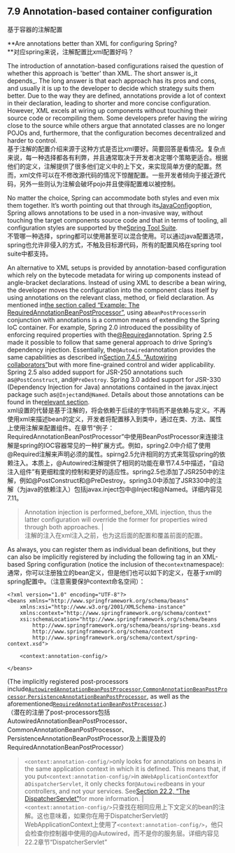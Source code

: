 ## 7.9 Annotation-based container configuration

基于容器的注解配置

**Are annotations better than XML for configuring Spring?  
**对应spring来说，注解配置比xml配置好吗？

The introduction of annotation-based configurations raised the question of whether this approach is 'better' than XML. The short answer is_it depends_. The long answer is that each approach has its pros and cons, and usually it is up to the developer to decide which strategy suits them better. Due to the way they are defined, annotations provide a lot of context in their declaration, leading to shorter and more concise configuration. However, XML excels at wiring up components without touching their source code or recompiling them. Some developers prefer having the wiring close to the source while others argue that annotated classes are no longer POJOs and, furthermore, that the configuration becomes decentralized and harder to control.  
基于注解的配置介绍来源于这种方式是否比xml要好。简要回答是看情况。复杂点来说，每一种选择都各有利弊，并且通常取决于开发者决定哪个策略更适合。根据他们的定义，注解提供了很多他们定义中的上下文，来实现简单方便的配置。然而，xml文件可以在不修改源代码的情况下惊醒配置。一些开发者倾向于接近源代码，另外一些则认为注解会破坏pojo并且使得配置难以被控制。

No matter the choice, Spring can accommodate both styles and even mix them together. It’s worth pointing out that through its[JavaConfig](https://docs.spring.io/spring/docs/current/spring-framework-reference/htmlsingle/#beans-java)option, Spring allows annotations to be used in a non-invasive way, without touching the target components source code and that in terms of tooling, all configuration styles are supported by the[Spring Tool Suite](https://spring.io/tools/sts).  
不管哪一种选择，spring都可以使用甚至可以混合使用。可以通过java配置选项，spring也允许非侵入的方式，不触及目标源代码，所有的配置风格在spring tool suite中都支持。

An alternative to XML setups is provided by annotation-based configuration which rely on the bytecode metadata for wiring up components instead of angle-bracket declarations. Instead of using XML to describe a bean wiring, the developer moves the configuration into the component class itself by using annotations on the relevant class, method, or field declaration. As mentioned in[the section called “Example: The RequiredAnnotationBeanPostProcessor”](https://docs.spring.io/spring/docs/current/spring-framework-reference/htmlsingle/#beans-factory-extension-bpp-examples-rabpp), using a`BeanPostProcessor`in conjunction with annotations is a common means of extending the Spring IoC container. For example, Spring 2.0 introduced the possibility of enforcing required properties with the[@Required](https://docs.spring.io/spring/docs/current/spring-framework-reference/htmlsingle/#beans-required-annotation)annotation. Spring 2.5 made it possible to follow that same general approach to drive Spring’s dependency injection. Essentially, the`@Autowired`annotation provides the same capabilities as described in[Section 7.4.5, “Autowiring collaborators”](https://docs.spring.io/spring/docs/current/spring-framework-reference/htmlsingle/#beans-factory-autowire)but with more fine-grained control and wider applicability. Spring 2.5 also added support for JSR-250 annotations such as`@PostConstruct`, and`@PreDestroy`. Spring 3.0 added support for JSR-330 \(Dependency Injection for Java\) annotations contained in the javax.inject package such as`@Inject`and`@Named`. Details about those annotations can be found in the[relevant section](https://docs.spring.io/spring/docs/current/spring-framework-reference/htmlsingle/#beans-standard-annotations).  
xml设置的代替是基于注解的，将会依赖于后续的字节码而不是依赖与定义。不再使用xml来描述bean的定义，开发者将配置移入到类中，通过在类、方法、属性上使用注解来配置组件。在章节“例子：RequiredAnnotationBeanPostProcessor”中使用BeanPostProcessor来连接注解是spring的IOC容器常见的一种扩展方式。例如，spring2.0中介绍了使用@Required注解来声明必须的属性。spirng2.5允许相同的方式来驾驭spring的依赖注入。本质上，@Autowired注解提供了相同的功能在章节7.4.5中描述，“自动注入组件”有更细粒度的控制和更好的适应性。spring2.5也添加了JSR250中的注解，例如@PostConstruct和@PreDestroy。spring3.0中添加了JSR330中的注解（为java的依赖注入）包括javax.inject包中@Inject和@Named。详细内容见7.11。

> Annotation injection is performed\_before\_XML injection, thus the latter configuration will override the former for properties wired through both approaches. \|  
> 注解的注入在xml注入之前，也为这后面的配置和覆盖前面的配置。

As always, you can register them as individual bean definitions, but they can also be implicitly registered by including the following tag in an XML-based Spring configuration \(notice the inclusion of the`context`namespace\):  
通常，你可以注册独立的bean定义，但是他们也可以如下的定义，在基于xml的spring配置中。（注意需要保护context命名空间）：

```
<?xml version="1.0" encoding="UTF-8"?>
<beans xmlns="http://www.springframework.org/schema/beans"
    xmlns:xsi="http://www.w3.org/2001/XMLSchema-instance"
    xmlns:context="http://www.springframework.org/schema/context"
    xsi:schemaLocation="http://www.springframework.org/schema/beans
        http://www.springframework.org/schema/beans/spring-beans.xsd
        http://www.springframework.org/schema/context
        http://www.springframework.org/schema/context/spring-context.xsd">

    <context:annotation-config/>

</beans>
```

\(The implicitly registered post-processors include[`AutowiredAnnotationBeanPostProcessor`](http://docs.spring.io/spring-framework/docs/4.3.11.RELEASE/javadoc-api/org/springframework/beans/factory/annotation/AutowiredAnnotationBeanPostProcessor.html),[`CommonAnnotationBeanPostProcessor`](http://docs.spring.io/spring-framework/docs/4.3.11.RELEASE/javadoc-api/org/springframework/context/annotation/CommonAnnotationBeanPostProcessor.html),[`PersistenceAnnotationBeanPostProcessor`](http://docs.spring.io/spring-framework/docs/4.3.11.RELEASE/javadoc-api/org/springframework/orm/jpa/support/PersistenceAnnotationBeanPostProcessor.html), as well as the aforementioned[`RequiredAnnotationBeanPostProcessor`](http://docs.spring.io/spring-framework/docs/4.3.11.RELEASE/javadoc-api/org/springframework/beans/factory/annotation/RequiredAnnotationBeanPostProcessor.html).\)  
（潜在的注册了post-processors包括AutowiredAnnotationBeanPostProcessor、CommonAnnotationBeanPostProcessor、PersistenceAnnotationBeanPostProcessor及上面提及的RequiredAnnotationBeanPostProcessor）

> `<context:annotation-config/>`only looks for annotations on beans in the same application context in which it is defined. This means that, if you put`<context:annotation-config/>`in a`WebApplicationContext`for a`DispatcherServlet`, it only checks for`@Autowired`beans in your controllers, and not your services. See[Section 22.2, “The DispatcherServlet”](https://docs.spring.io/spring/docs/current/spring-framework-reference/htmlsingle/#mvc-servlet)for more information. \|  
> `<context:annotation-config/>`只查找在相同应用上下文定义的bean的注解。这也意味着，如果你在用于DispatcherServlet的WebApplicationContext上使用了`<context:annotation-config/>`，他只会检查你控制器中使用的@Autowired，而不是你的服务层。详细内容见22.2章节“DispatcherServlet”



